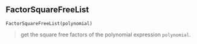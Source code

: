 ## FactorSquareFreeList 

```
FactorSquareFreeList(polynomial)
``` 

> get the square free factors of the polynomial expression `polynomial`.
